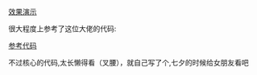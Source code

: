 
[效果演示](http://a.love614.live)

很大程度上参考了这位大佬的代码:

[参考代码](https://github.com/msterzhang/love)

不过核心的代码,太长懒得看（叉腰），就自己写了个,七夕的时候给女朋友看吧